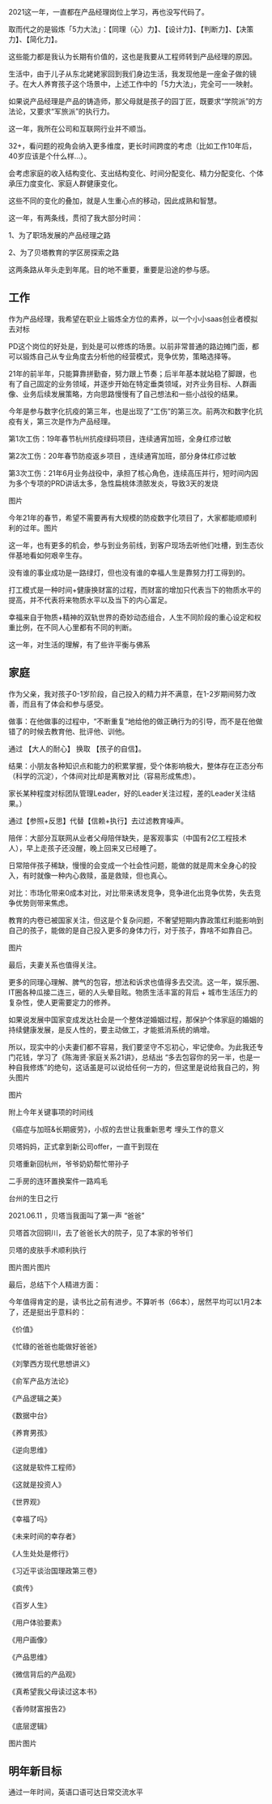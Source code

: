 2021这一年，一直都在产品经理岗位上学习，再也没写代码了。



取而代之的是锻炼「5力大法」：【同理（心）力】、【设计力】、【判断力】、【决策力】、【简化力】。

这些能力都是我认为长期有价值的，这也是我要从工程师转到产品经理的原因。



生活中，由于儿子从东北姥姥家回到我们身边生活，我发现他是一座金子做的镜子。在大人养育孩子这个场景中，上述工作中的「5力大法」，完全可一一映射。

如果说产品经理是产品的铸造师，那父母就是孩子的园丁匠，既要求“学院派”的方法论，又要求“军旅派”的执行力。



这一年，我所在公司和互联网行业并不顺当。

32+，看问题的视角会纳入更多维度，更长时间跨度的考虑（比如工作10年后，40岁应该是个什么样...）。



会考虑家庭的收入结构变化、支出结构变化、时间分配变化、精力分配变化、个体承压力度变化、家庭人群健康变化。



这些不同的变化的叠加，就是人生重心点的移动，因此成熟和智慧。



这一年，有两条线，贯彻了我大部分时间：

1、为了职场发展的产品经理之路

2、为了贝塔教育的学区房探索之路



这两条路从年头走到年尾。目的地不重要，重要是沿途的参与感。



## 工作

作为产品经理，我希望在职业上锻炼全方位的素养，以一个小小saas创业者模拟去对标



PD这个岗位的好处是，到处是可以修炼的场景。以前非常普通的路边摊门面，都可以锻炼自己从专业角度去分析他的经营模式，竞争优势，策略选择等。



21年的前半年，只能算靠拼勤奋，努力跟上节奏；后半年基本就站稳了脚跟，也有了自己固定的业务领域，并逐步开始在特定垂类领域，对齐业务目标、人群画像、业务后续发展策略，方向思路慢慢有了自己想法和一些小战役的结果。



今年是参与数字化抗疫的第三年，也是出现了“工伤”的第三次。前两次和数字化抗疫有关，第三次是作为产品经理。

第1次工伤：19年春节杭州抗疫绿码项目，连续通宵加班，全身红疹过敏

第2次工伤：20年春节防疫返乡项目 ，连续通宵加班，部分身体红疹过敏

第3次工伤：21年6月业务战役中，承担了核心角色，连续高压并行，短时间内因为多个专项的PRD讲话太多，急性扁桃体溃脓发炎，导致3天的发烧


图片

今年21年的春节，希望不需要再有大规模的防疫数字化项目了，大家都能顺顺利利的过年。图片



这一年，也有更多的机会，参与到业务前线，到客户现场去听他们吐槽，到生态伙伴基地看如何艰辛生存。



没有谁的事业成功是一路绿灯，但也没有谁的幸福人生是靠努力打工得到的。

打工模式是一种时间+健康换财富的过程，而财富的增加只代表当下的物质水平的提高，并不代表将来物质水平以及当下的内心富足。



幸福来自于物质+精神的双轨世界的奇妙动态组合，人生不同阶段的重心设定和权重比例，在不同人心里都有不同的判断。



这一年，对生活的理解，有了些许平衡与佛系



## 家庭

作为父亲，我对孩子0-1岁阶段，自己投入的精力并不满意，在1-2岁期间努力改善，而且有了体会和参与感受。



做事：在他做事的过程中，“不断重复”地给他的做正确行为的引导，而不是在他做错了的时候去教育他、批评他、训他。

通过 【大人的耐心】 换取 【孩子的自信】。



结果：小朋友各种知识点和能力的积累掌握，受个体影响极大，整体存在正态分布（科学的沉淀），个体间对比却是离散对比（容易形成焦虑）。

家长某种程度对标团队管理Leader，好的Leader关注过程，差的Leader关注结果。）

通过【参照+反思】代替【信赖+执行】去过滤教育噪声。



陪伴：大部分互联网从业者父母陪伴缺失，是客观事实（中国有2亿工程技术人），早上走孩子还没醒，晚上回来又已经睡了。

日常陪伴孩子稀缺，慢慢的会变成一个社会性问题，能做的就是周末全身心的投入，有时就像一种内心救赎，虽是救赎，但也真心。



对比：市场化带来0成本对比，对比带来诱发竞争，竞争进化出竞争优势，失去竞争优势则带来焦虑。

教育的内卷已被国家关注，但这是个复杂问题，不奢望短期内靠政策红利能影响到自己的孩子，能做的是自己投入更多的身体力行，对于孩子，靠啥不如靠自己。

图片



最后，夫妻关系也值得关注。



更多的同理心理解、脾气的包容，想法和诉求也值得多去交流。这一年，娱乐圈、IT圈各种瓜接二连三，砸的人头晕目眩。物质生活丰富的背后 + 城市生活压力的复杂性，使人更需要定力的修养。



如果说发展中国家变成发达社会是一个整体逆婚姻过程，那保护个体家庭的婚姻的持续健康发展，是反人性的，要主动做工，才能抵消系统的熵增。



所以，现实中的小夫妻们都不容易，我们要坚守不忘初心，牢记使命。为此我还专门花钱，学习了《陈海贤·家庭关系21讲》，总结出 “多去包容你的另一半，也是一种自我修炼”的绝句，这话虽是可以说给任何一方的，但这里是说给我自己的，狗头图片

图片



附上今年关键事项的时间线



《癌症与加班&长期疲劳》，小叔的去世让我重新思考 埋头工作的意义

贝塔妈妈，正式拿到新公司offer，一直干到现在

贝塔重新回杭州，爷爷奶奶帮忙带孙子

二手房的连环置换案件一路鸡毛

台州的生日之行

2021.06.11 ，贝塔当我面叫了第一声 “爸爸”

贝塔首次回铜川，去了爸爸长大的院子，见了本家的爷爷们

贝塔的皮肤手术顺利执行


图片图片图片





最后，总结下个人精进方面：

今年值得肯定的是，读书比之前有进步。不算听书（66本），居然平均可以1月2本了，还是挺出乎意料的：

《价值》

《忙碌的爸爸也能做好爸爸》

《刘擎西方现代思想讲义》

《俞军产品方法论》

《产品逻辑之美》

《数据中台》

《养育男孩》

《逆向思维》

《这就是软件工程师》

《这就是投资人》

《世界观》

《幸福了吗》

《未来时间的幸存者》

《人生处处是修行》

《习近平谈治国理政第三卷》

《疯传》

《百岁人生》

《用户体验要素》

《用户画像》

《产品思维》

《微信背后的产品观》

《真希望我父母读过这本书》

《香帅财富报告2》

《底层逻辑》



图片图片



## 明年新目标

通过一年时间，英语口语可达日常交流水平
